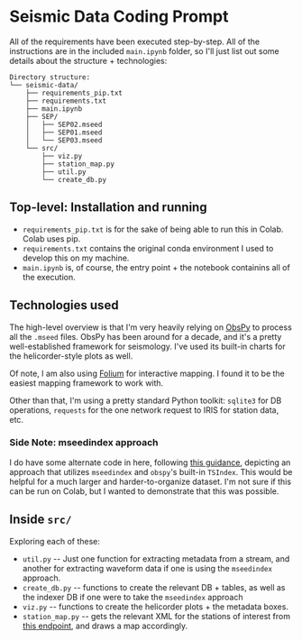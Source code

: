 # Seismic Data Coding Prompt

All of the requirements have been executed step-by-step. All of the instructions are in the included `main.ipynb` folder, so I'll just list out some details about the structure + technologies:

```
Directory structure:
└── seismic-data/
    ├── requirements_pip.txt
    ├── requirements.txt
    ├── main.ipynb
    ├── SEP/
    │   ├── SEP02.mseed
    │   ├── SEP01.mseed
    │   └── SEP03.mseed
    └── src/
        ├── viz.py
        ├── station_map.py
        ├── util.py
        └── create_db.py
```

## Top-level: Installation and running

* `requirements_pip.txt` is for the sake of being able to run this in Colab. Colab uses pip.
* `requirements.txt` contains the original conda environment I used to develop this on my machine.
* `main.ipynb` is, of course, the entry point + the notebook containins all of the execution.

## Technologies used

The high-level overview is that I'm very heavily relying on [ObsPy](https://docs.obspy.org/) to process all the `.mseed` files. ObsPy has been around for a decade, and it's a pretty well-established framework for seismology. I've used its built-in charts for the helicorder-style plots as well.

Of note, I am also using [Folium](https://python-visualization.github.io/folium/latest/) for interactive mapping. I found it to be the easiest mapping framework to work with.

Other than that, I'm using a pretty standard Python toolkit: `sqlite3` for DB operations, `requests` for the one network request to IRIS for station data, etc.

### Side Note: mseedindex approach

I do have some alternate code in here, following [this guidance](https://ds.iris.edu/ds/newsletter/vol24/no1/547/efficiently-reading-large-miniseed-data-sets-using-obspy/), depicting an approach that utilizes `mseedindex` and `obspy`'s built-in `TSIndex`. This would be helpful for a much larger and harder-to-organize dataset. I'm not sure if this can be run on Colab, but I wanted to demonstrate that this was possible.

## Inside `src/`

Exploring each of these:

* `util.py` -- Just one function for extracting metadata from a stream, and another for extracting waveform data if one is using the `mseedindex` approach.
* `create_db.py` -- functions to create the relevant DB + tables, as well as the indexer DB if one were to take the `mseedindex` approach
* `viz.py` -- functions to create the helicorder plots + the metadata boxes.
* `station_map.py` -- gets the relevant XML for the stations of interest from [this endpoint](https://service.iris.edu/fdsnws/station/1/query?net=CC&sta=SEP,HOA,SUG&level=station&format=xml&includecomments=true&nodata=404), and draws a map accordingly.
